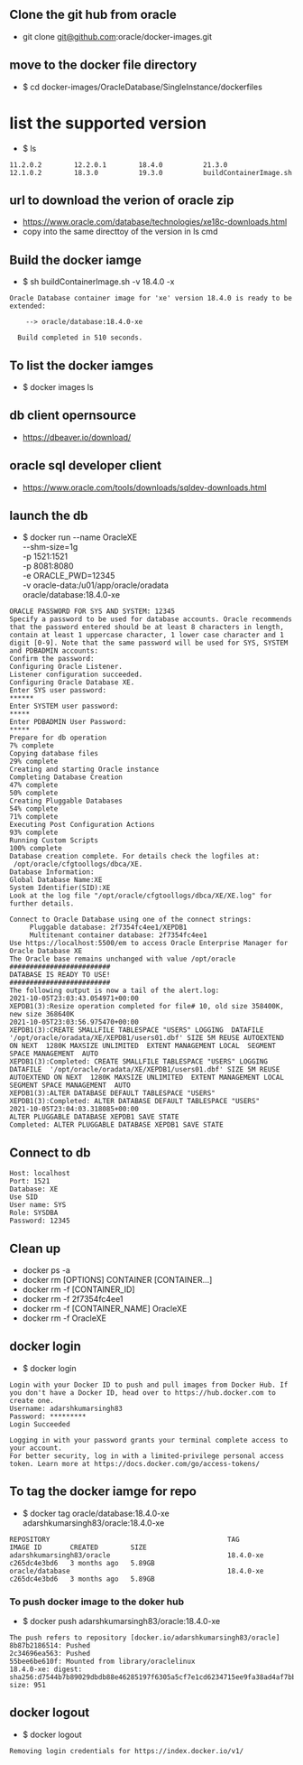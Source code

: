 
## Clone the git hub from oracle 
*  git clone git@github.com:oracle/docker-images.git 

## move to the docker file directory 
* $ cd docker-images/OracleDatabase/SingleInstance/dockerfiles

# list the supported version 
* $ ls 
```
11.2.0.2		12.2.0.1		18.4.0			21.3.0
12.1.0.2		18.3.0			19.3.0			buildContainerImage.sh
```

## url to download the verion of oracle zip 
* https://www.oracle.com/database/technologies/xe18c-downloads.html
* copy into the same directtoy of the version in ls cmd 

## Build the docker iamge 
* $  sh buildContainerImage.sh -v 18.4.0 -x

``` 
Oracle Database container image for 'xe' version 18.4.0 is ready to be extended: 
    
    --> oracle/database:18.4.0-xe

  Build completed in 510 seconds.
```

## To list the docker iamges 
* $ docker images ls 

## db client opernsource 
* https://dbeaver.io/download/

## oracle sql developer client 
* https://www.oracle.com/tools/downloads/sqldev-downloads.html

##  launch the db 
* $ docker run --name OracleXE \
--shm-size=1g \
-p 1521:1521 \
-p 8081:8080 \
-e ORACLE_PWD=12345 \
-v oracle-data:/u01/app/oracle/oradata \
oracle/database:18.4.0-xe

``` 
ORACLE PASSWORD FOR SYS AND SYSTEM: 12345
Specify a password to be used for database accounts. Oracle recommends that the password entered should be at least 8 characters in length, contain at least 1 uppercase character, 1 lower case character and 1 digit [0-9]. Note that the same password will be used for SYS, SYSTEM and PDBADMIN accounts:
Confirm the password:
Configuring Oracle Listener.
Listener configuration succeeded.
Configuring Oracle Database XE.
Enter SYS user password: 
******
Enter SYSTEM user password: 
*****
Enter PDBADMIN User Password: 
*****
Prepare for db operation
7% complete
Copying database files
29% complete
Creating and starting Oracle instance
Completing Database Creation
47% complete
50% complete
Creating Pluggable Databases
54% complete
71% complete
Executing Post Configuration Actions
93% complete
Running Custom Scripts
100% complete
Database creation complete. For details check the logfiles at:
 /opt/oracle/cfgtoollogs/dbca/XE.
Database Information:
Global Database Name:XE
System Identifier(SID):XE
Look at the log file "/opt/oracle/cfgtoollogs/dbca/XE/XE.log" for further details.

Connect to Oracle Database using one of the connect strings:
     Pluggable database: 2f7354fc4ee1/XEPDB1
     Multitenant container database: 2f7354fc4ee1
Use https://localhost:5500/em to access Oracle Enterprise Manager for Oracle Database XE
The Oracle base remains unchanged with value /opt/oracle
#########################
DATABASE IS READY TO USE!
#########################
The following output is now a tail of the alert.log:
2021-10-05T23:03:43.054971+00:00
XEPDB1(3):Resize operation completed for file# 10, old size 358400K, new size 368640K
2021-10-05T23:03:56.975470+00:00
XEPDB1(3):CREATE SMALLFILE TABLESPACE "USERS" LOGGING  DATAFILE  '/opt/oracle/oradata/XE/XEPDB1/users01.dbf' SIZE 5M REUSE AUTOEXTEND ON NEXT  1280K MAXSIZE UNLIMITED  EXTENT MANAGEMENT LOCAL  SEGMENT SPACE MANAGEMENT  AUTO
XEPDB1(3):Completed: CREATE SMALLFILE TABLESPACE "USERS" LOGGING  DATAFILE  '/opt/oracle/oradata/XE/XEPDB1/users01.dbf' SIZE 5M REUSE AUTOEXTEND ON NEXT  1280K MAXSIZE UNLIMITED  EXTENT MANAGEMENT LOCAL  SEGMENT SPACE MANAGEMENT  AUTO
XEPDB1(3):ALTER DATABASE DEFAULT TABLESPACE "USERS"
XEPDB1(3):Completed: ALTER DATABASE DEFAULT TABLESPACE "USERS"
2021-10-05T23:04:03.318085+00:00
ALTER PLUGGABLE DATABASE XEPDB1 SAVE STATE
Completed: ALTER PLUGGABLE DATABASE XEPDB1 SAVE STATE

```

## Connect to db
```
Host: localhost
Port: 1521
Database: XE
Use SID
User name: SYS
Role: SYSDBA
Password: 12345
```

## Clean up 
* docker ps -a
* docker rm [OPTIONS] CONTAINER [CONTAINER...]
* docker rm -f [CONTAINER_ID] 
* docker rm -f 2f7354fc4ee1 
* docker rm -f [CONTAINER_NAME] OracleXE
* docker rm -f  OracleXE


## docker login 
* $ docker login 
```
Login with your Docker ID to push and pull images from Docker Hub. If you don't have a Docker ID, head over to https://hub.docker.com to create one.
Username: adarshkumarsingh83
Password: *********
Login Succeeded

Logging in with your password grants your terminal complete access to your account. 
For better security, log in with a limited-privilege personal access token. Learn more at https://docs.docker.com/go/access-tokens/
```


## To tag the docker iamge for repo 
* $ docker tag oracle/database:18.4.0-xe adarshkumarsingh83/oracle:18.4.0-xe
```
REPOSITORY                                            TAG            IMAGE ID       CREATED        SIZE
adarshkumarsingh83/oracle                             18.4.0-xe      c265dc4e3bd6   3 months ago   5.89GB
oracle/database                                       18.4.0-xe      c265dc4e3bd6   3 months ago   5.89GB
```
### To push docker image to the doker hub 
* $ docker push adarshkumarsingh83/oracle:18.4.0-xe
```
The push refers to repository [docker.io/adarshkumarsingh83/oracle]
8b87b2186514: Pushed 
2c34696ea563: Pushed 
55bee6be610f: Mounted from library/oraclelinux 
18.4.0-xe: digest: sha256:d7544b7b89029dbdb88e46285197f6305a5cf7e1cd6234715ee9fa38ad4af7bb size: 951
```

## docker logout 
* $ docker logout 
```
Removing login credentials for https://index.docker.io/v1/
```
